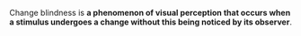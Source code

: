Change blindness is **a phenomenon of visual perception that occurs when a stimulus undergoes a change without this being noticed by its observer**.